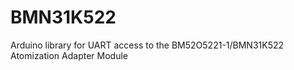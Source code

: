 # BMN31K522
Arduino library for UART access to the BM52O5221-1/BMN31K522 Atomization Adapter Module

